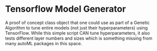 # Tensorflow Model Generator
 A proof of concept class object that one could use as part of a Genetic Algorithm to tune entire models (not just their hyperparameters) using TensorFlow. While this simple script CAN tune hyperparameters, it also tests different layer numbers and sizes which is something missing from many autoML packages in this space.

